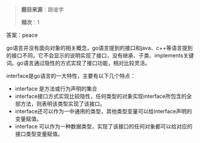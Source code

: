 > **题目来源**：跟谁学  
>
> **频次**：1

答案：peace

go语言并没有面向对象的相关概念，go语言提到的接口和java、c++等语言提到的接口不同，它不会显示的说明实现了接口，没有继承、子类、implements关键词。go语言通过隐性的方式实现了接口功能，相对比较灵活。

interface是go语言的一大特性，主要有以下几个特点：

- interface 是方法或行为声明的集合
- interface接口方式实现比较隐性，任何类型的对象实现interface所包含的全部方法，则表明该类型实现了该接口。
- interface还可以作为一中通用的类型，其他类型变量可以给interface声明的变量赋值。
- interface 可以作为一种数据类型，实现了该接口的任何对象都可以给对应的接口类型变量赋值。
